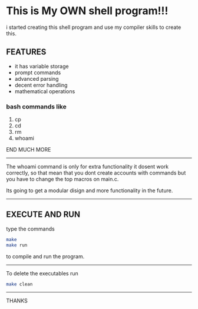 # This is My OWN shell program!!!

i started creating this shell program
and use my compiler skills to create this.

## FEATURES
- it has variable storage
- prompt commands
- advanced parsing
- decent error handling
- mathematical operations


### bash commands like
1. cp
2. cd
3. rm
4. whoami

END MUCH MORE

---

The whoami command is only for extra functionality
it dosent work correctly, so that mean that you dont 
create accounts with commands but you have to change 
the top macros on main.c.

Its going to get a modular disign and more 
functionality in the future.

---

## EXECUTE AND RUN
type the commands
```bash
make
make run
```
to compile and run the program.

---

To delete the executables run
```bash
make clean
```

---

THANKS
